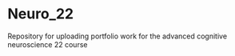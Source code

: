 # Neuro_22
Repository for uploading portfolio work for the advanced cognitive neuroscience 22 course